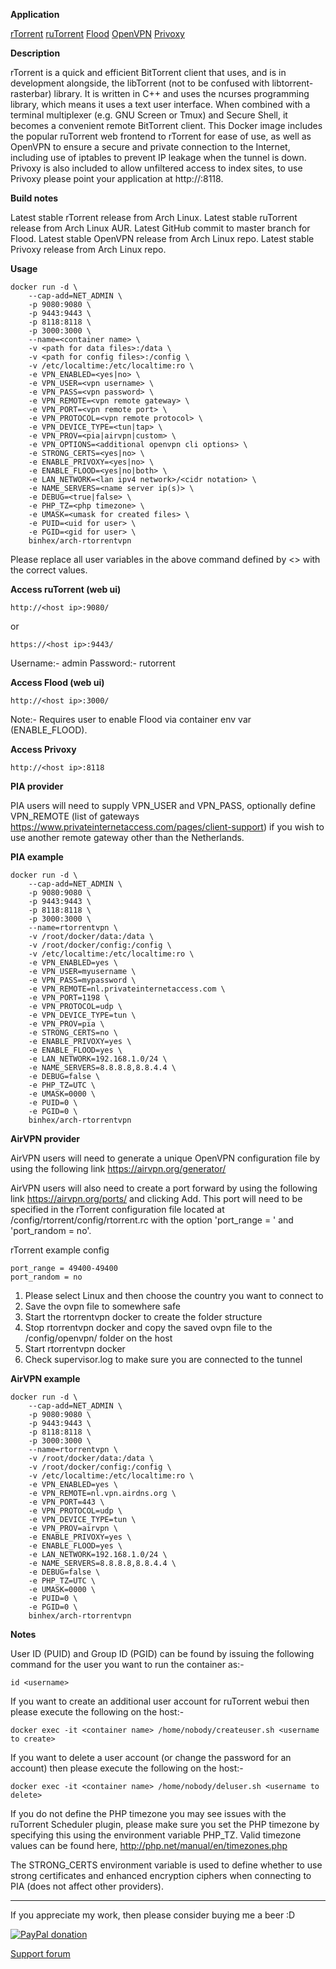 **Application**

[rTorrent](https://github.com/rakshasa/rtorrent)
[ruTorrent](https://github.com/Novik/ruTorrent)
[Flood](https://github.com/jfurrow/flood)
[OpenVPN](https://openvpn.net/)
[Privoxy](http://www.privoxy.org/)

**Description**

rTorrent is a quick and efficient BitTorrent client that uses, and is in development alongside, the libTorrent (not to be confused with libtorrent-rasterbar) library. It is written in C++ and uses the ncurses programming library, which means it uses a text user interface. When combined with a terminal multiplexer (e.g. GNU Screen or Tmux) and Secure Shell, it becomes a convenient remote BitTorrent client. This Docker image includes the popular ruTorrent web frontend to rTorrent for ease of use, as well as OpenVPN to ensure a secure and private connection to the Internet, including use of iptables to prevent IP leakage when the tunnel is down. Privoxy is also included to allow unfiltered access to index sites, to use Privoxy please point your application at http://<host ip>:8118.

**Build notes**

Latest stable rTorrent release from Arch Linux.
Latest stable ruTorrent release from Arch Linux AUR.
Latest GitHub commit to master branch for Flood.
Latest stable OpenVPN release from Arch Linux repo.
Latest stable Privoxy release from Arch Linux repo.

**Usage**
```
docker run -d \
    --cap-add=NET_ADMIN \
    -p 9080:9080 \
    -p 9443:9443 \
    -p 8118:8118 \
    -p 3000:3000 \
    --name=<container name> \
    -v <path for data files>:/data \
    -v <path for config files>:/config \
    -v /etc/localtime:/etc/localtime:ro \
    -e VPN_ENABLED=<yes|no> \
    -e VPN_USER=<vpn username> \
    -e VPN_PASS=<vpn password> \
    -e VPN_REMOTE=<vpn remote gateway> \
    -e VPN_PORT=<vpn remote port> \
    -e VPN_PROTOCOL=<vpn remote protocol> \
    -e VPN_DEVICE_TYPE=<tun|tap> \
    -e VPN_PROV=<pia|airvpn|custom> \
    -e VPN_OPTIONS=<additional openvpn cli options> \
    -e STRONG_CERTS=<yes|no> \
    -e ENABLE_PRIVOXY=<yes|no> \
    -e ENABLE_FLOOD=<yes|no|both> \
    -e LAN_NETWORK=<lan ipv4 network>/<cidr notation> \
    -e NAME_SERVERS=<name server ip(s)> \
    -e DEBUG=<true|false> \
    -e PHP_TZ=<php timezone> \
    -e UMASK=<umask for created files> \
    -e PUID=<uid for user> \
    -e PGID=<gid for user> \
    binhex/arch-rtorrentvpn
```

Please replace all user variables in the above command defined by <> with the correct values.

**Access ruTorrent (web ui)**

`http://<host ip>:9080/`

or

`https://<host ip>:9443/`

Username:- admin
Password:- rutorrent

**Access Flood (web ui)**

`http://<host ip>:3000/`

Note:- Requires user to enable Flood via container env var (ENABLE_FLOOD).

**Access Privoxy**

`http://<host ip>:8118`

**PIA provider**

PIA users will need to supply VPN_USER and VPN_PASS, optionally define VPN_REMOTE (list of gateways https://www.privateinternetaccess.com/pages/client-support) if you wish to use another remote gateway other than the Netherlands.

**PIA example**
```
docker run -d \
    --cap-add=NET_ADMIN \
    -p 9080:9080 \
    -p 9443:9443 \
    -p 8118:8118 \
    -p 3000:3000 \
    --name=rtorrentvpn \
    -v /root/docker/data:/data \
    -v /root/docker/config:/config \
    -v /etc/localtime:/etc/localtime:ro \
    -e VPN_ENABLED=yes \
    -e VPN_USER=myusername \
    -e VPN_PASS=mypassword \
    -e VPN_REMOTE=nl.privateinternetaccess.com \
    -e VPN_PORT=1198 \
    -e VPN_PROTOCOL=udp \
    -e VPN_DEVICE_TYPE=tun \
    -e VPN_PROV=pia \
    -e STRONG_CERTS=no \
    -e ENABLE_PRIVOXY=yes \
    -e ENABLE_FLOOD=yes \
    -e LAN_NETWORK=192.168.1.0/24 \
    -e NAME_SERVERS=8.8.8.8,8.8.4.4 \
    -e DEBUG=false \
    -e PHP_TZ=UTC \
    -e UMASK=0000 \
    -e PUID=0 \
    -e PGID=0 \
    binhex/arch-rtorrentvpn
```

**AirVPN provider**

AirVPN users will need to generate a unique OpenVPN configuration file by using the following link https://airvpn.org/generator/

AirVPN users will also need to create a port forward by using the following link https://airvpn.org/ports/ and clicking Add. This port will need to be specified in the rTorrent configuration file located at /config/rtorrent/config/rtorrent.rc with the option 'port_range = <port>' and 'port_random = no'.

rTorrent example config
```
port_range = 49400-49400
port_random = no
```

1. Please select Linux and then choose the country you want to connect to
2. Save the ovpn file to somewhere safe
3. Start the rtorrentvpn docker to create the folder structure
4. Stop rtorrentvpn docker and copy the saved ovpn file to the /config/openvpn/ folder on the host
5. Start rtorrentvpn docker
6. Check supervisor.log to make sure you are connected to the tunnel

**AirVPN example**
```
docker run -d \
    --cap-add=NET_ADMIN \
    -p 9080:9080 \
    -p 9443:9443 \
    -p 8118:8118 \
    -p 3000:3000 \
    --name=rtorrentvpn \
    -v /root/docker/data:/data \
    -v /root/docker/config:/config \
    -v /etc/localtime:/etc/localtime:ro \
    -e VPN_ENABLED=yes \
    -e VPN_REMOTE=nl.vpn.airdns.org \
    -e VPN_PORT=443 \
    -e VPN_PROTOCOL=udp \
    -e VPN_DEVICE_TYPE=tun \
    -e VPN_PROV=airvpn \
    -e ENABLE_PRIVOXY=yes \
    -e ENABLE_FLOOD=yes \
    -e LAN_NETWORK=192.168.1.0/24 \
    -e NAME_SERVERS=8.8.8.8,8.8.4.4 \
    -e DEBUG=false \
    -e PHP_TZ=UTC \
    -e UMASK=0000 \
    -e PUID=0 \
    -e PGID=0 \
    binhex/arch-rtorrentvpn
```

**Notes**

User ID (PUID) and Group ID (PGID) can be found by issuing the following command for the user you want to run the container as:-

```
id <username>
```

If you want to create an additional user account for ruTorrent webui then please execute the following on the host:-

```
docker exec -it <container name> /home/nobody/createuser.sh <username to create>
```

If you want to delete a user account (or change the password for an account) then please execute the following on the host:-

```
docker exec -it <container name> /home/nobody/deluser.sh <username to delete>
```

If you do not define the PHP timezone you may see issues with the ruTorrent Scheduler plugin, please make sure you set the PHP timezone by specifying this using the environment variable PHP_TZ. Valid timezone values can be found here, http://php.net/manual/en/timezones.php

The STRONG_CERTS environment variable is used to define whether to use strong certificates and enhanced encryption ciphers when connecting to PIA (does not affect other providers).
___
If you appreciate my work, then please consider buying me a beer  :D

[![PayPal donation](https://www.paypal.com/en_US/i/btn/btn_donate_SM.gif)](https://www.paypal.com/cgi-bin/webscr?cmd=_s-xclick&hosted_button_id=MM5E27UX6AUU4)

[Support forum](http://lime-technology.com/forum/index.php?topic=47832.0)